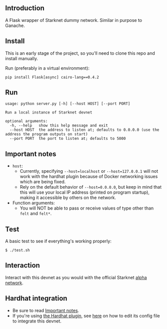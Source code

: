 ## Introduction
A Flask wrapper of Starknet dummy network. Similar in purpose to Ganache.

## Install

This is an early stage of the project, so you'll need to clone this repo and install manually.

Run (preferably in a virtual environment):
```
pip install Flask[async] cairo-lang==0.4.2
```

## Run
```
usage: python server.py [-h] [--host HOST] [--port PORT]

Run a local instance of Starknet devnet

optional arguments:
  -h, --help   show this help message and exit
  --host HOST  the address to listen at; defaults to 0.0.0.0 (use the address the program outputs on start)
  --port PORT  the port to listen at; defaults to 5000
```

## Important notes
- `host`:
  - Currently, specifying `--host=localhost` or `--host=127.0.0.1` will not work with the hardhat plugin because of Docker networking issues which are being fixed.
  - Rely on the default behavior of `--host=0.0.0.0`, but keep in mind that this will use your local IP address (printed on program startup), making it accessible by others on the network.
- Function arguments:
  - You will NOT be able to pass or receive values of type other than `felt` and `felt*`.

## Test
A basic test to see if everything's working properly:
```
$ ./test.sh
```

## Interaction
Interact with this devnet as you would with the official Starknet [alpha network](https://www.cairo-lang.org/docs/hello_starknet/amm.html?highlight=alpha#interaction-examples).

## Hardhat integration
- Be sure to read [Important notes](#important-notes).
- If you're using [the Hardhat plugin](https://github.com/Shard-Labs/starknet-hardhat-plugin), see [here](https://github.com/Shard-Labs/starknet-hardhat-plugin#testing-network) on how to edit its config file to integrate this devnet.
